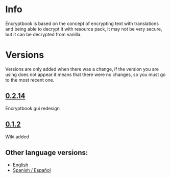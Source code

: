 # Info

Encryptbook is based on the concept of encrypting text with translations and being able to decrypt it with resource pack, it may not be very secure, but it can be decrypted from vanilla.

# Versions
Versions are only added when there was a change, if the version you are using does not appear it means that there were no changes, so you must go to the most recent one.

## [0.2.14](./0.2.14_encrypt_book.md)
Encryptbook gui redesign

## [0.1.2](./0.1.2_encrypt_book.md)
Wiki added


## Other language versions:

- [English](../../../en/wiki/encrypt_book)
- [Spanish / Español](../../../es/wiki/encrypt_book)